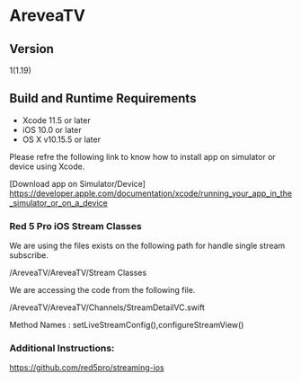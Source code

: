 # AreveaTV

## Version

1(1.19)

## Build and Runtime Requirements
* Xcode 11.5 or later
* iOS 10.0 or later
* OS X v10.15.5 or later

Please refre the following link to know how to install app on simulator or device using Xcode.

[Download app on Simulator/Device] https://developer.apple.com/documentation/xcode/running_your_app_in_the_simulator_or_on_a_device

### Red 5 Pro iOS Stream Classes

We are using the files exists on the following path for handle single stream subscribe.

/AreveaTV/AreveaTV/Stream Classes

We are accessing the code from the following file.

/AreveaTV/AreveaTV/Channels/StreamDetailVC.swift

Method Names : setLiveStreamConfig(),configureStreamView()

### Additional Instructions: 

https://github.com/red5pro/streaming-ios
